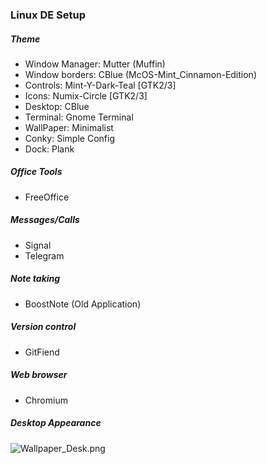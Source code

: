 ### Linux DE Setup

##### Theme

* Window Manager: Mutter (Muffin) 
* Window borders: CBlue (McOS-Mint_Cinnamon-Edition)
* Controls: Mint-Y-Dark-Teal [GTK2/3]
* Icons: Numix-Circle [GTK2/3]
* Desktop: CBlue
* Terminal: Gnome Terminal
* WallPaper: Minimalist
* Conky: Simple Config
* Dock: Plank

##### Office Tools

* FreeOffice

##### Messages/Calls

* Signal
* Telegram

##### Note taking

* BoostNote (Old Application)

##### Version control

* GitFiend

##### Web browser

* Chromium

##### Desktop Appearance

![Wallpaper_Desk.png](https://github.com/nemanjadjekic/Linux-DE-Tweaks/blob/master/Wallpaper_Desk.png)

